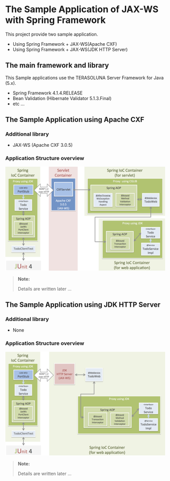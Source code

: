 # The Sample Application of JAX-WS with Spring Framework

This project provide two sample application.

* Using Spring Framework + JAX-WS(Apache CXF)
* Using Spring Framework + JAX-WS(JDK HTTP Server)

## The main framework and library

This Sample applications use the TERASOLUNA Server Framework for Java (5.x).

* Spring Framework 4.1.4.RELEASE
* Bean Validation (Hibernate Validator 5.1.3.Final)
* etc ...

## The Sample Application using Apache CXF

### Additional library

* JAX-WS (Apache CXF 3.0.5)

### Application Structure overview

![alt text](./images/cxf-overview.png "Application Structure overview using Apace CXF")


> **Note:**
> 
> Details are written later ...


## The Sample Application using JDK HTTP Server

### Additional library

* None

### Application Structure overview

![alt text](./images/jdk-overview.png "Application Structure overview using JDK HTTP Server")


> **Note:**
> 
> Details are written later ...
